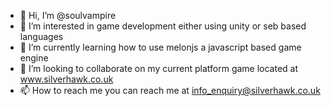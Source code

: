 - 👋 Hi, I’m @soulvampire
- 👀 I’m interested in game development either using unity or seb based languages
- 🌱 I’m currently learning how to use melonjs a javascript based game engine
- 💞️ I’m looking to collaborate on my current platform game located at www.silverhawk.co.uk
- 📫 How to reach me you can reach me at info_enquiry@silverhawk.co.uk

<!---
soulvampire/soulvampire is a ✨ special ✨ repository because its `README.md` (this file) appears on your GitHub profile.
You can click the Preview link to take a look at your changes.
--->
